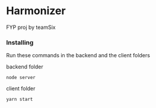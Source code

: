# Harmonizer 

FYP proj by teamSix

### Installing

Run these commands in the backend and the client folders

backend folder
```
node server
```

client folder
```
yarn start